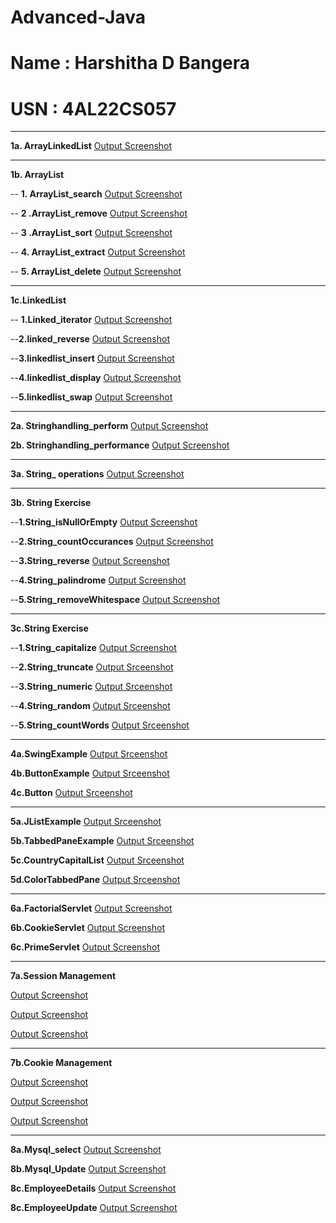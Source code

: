 # Advanced-Java
# Name : Harshitha D Bangera
# USN : 4AL22CS057


---
**1a. ArrayLinkedList** 
[Output Screenshot](https://github.com/harshitha-dbangeraa035/Advanced-Java/blob/main/Program1_ArraylistLinkedlistdemo/ArrayLinkedList.png)<br>

---
**1b. ArrayList**

-- **1. ArrayList_search** 
[Output Screenshot](https://github.com/harshitha-dbangeraa035/Advanced-Java/blob/main/Program1_ArraylistLinkedlistdemo/ArrayList_search.png)<br>



-- **2 .ArrayList_remove**
[Output Screenshot](https://github.com/harshitha-dbangeraa035/Advanced-Java/blob/main/Program1_ArraylistLinkedlistdemo/ArrayList_remove.png)<br>


-- **3 .ArrayList_sort**
[Output Screenshot](https://github.com/harshitha-dbangeraa035/Advanced-Java/blob/main/Program1_ArraylistLinkedlistdemo/Arraylist_sort.java)<br>


-- **4. ArrayList_extract**
[Output Screenshot](https://github.com/harshitha-dbangeraa035/Advanced-Java/blob/main/Program1_ArraylistLinkedlistdemo/Arraylist_extract.png)<br>


-- **5. ArrayList_delete**
[Output Screenshot](https://github.com/harshitha-dbangeraa035/Advanced-Java/blob/main/Program1_ArraylistLinkedlistdemo/Arraylist_delete.png)<br>

---
**1c.LinkedList**

-- **1.Linked_iterator**
[Output Screenshot](https://github.com/harshitha-dbangeraa035/Advanced-Java/blob/main/Program1_ArraylistLinkedlistdemo/linked%20list_iterator.png)<br>


--**2.linked_reverse**
[Output Screenshot](https://github.com/harshitha-dbangeraa035/Advanced-Java/blob/main/Program1_ArraylistLinkedlistdemo/linked_reverse.png)<br>

--**3.linkedlist_insert**
[Output Screenshot](https://github.com/harshitha-dbangeraa035/Advanced-Java/blob/main/Program1_ArraylistLinkedlistdemo/linkedlist_insert.png)<br>

--**4.linkedlist_display**
[Output Screenshot](https://github.com/harshitha-dbangeraa035/Advanced-Java/blob/main/Program1_ArraylistLinkedlistdemo/linkedlist_display.png)<br>

--**5.linkedlist_swap**
[Output Screenshot](https://github.com/harshitha-dbangeraa035/Advanced-Java/blob/main/Program1_ArraylistLinkedlistdemo/linkedlist_swap.png)<br>

---
**2a. Stringhandling_perform** 
[Output Screenshot](https://github.com/harshitha-dbangeraa035/Advanced-Java/blob/main/Program2_Stringhandling/Stringhandling_perform.png)<br>


**2b. Stringhandling_performance**
[Output Screenshot](https://github.com/harshitha-dbangeraa035/Advanced-Java/blob/main/Program2_Stringhandling/Stringhandling_performance.png)<br>

---

**3a. String_ operations** 
[Output Screenshot](https://github.com/harshitha-dbangeraa035/Advanced-Java/blob/main/Program3_Stringdemo/String_%20operations.png)<br>

---
**3b. String Exercise** 

--**1.String_isNullOrEmpty**
[Output Screenshot](https://github.com/harshitha-dbangeraa035/Advanced-Java/blob/main/Program3_Stringdemo/String_isNullOrEmpty.png)<br>

--**2.String_countOccurances**
[Output Screenshot](https://github.com/harshitha-dbangeraa035/Advanced-Java/blob/main/Program3_Stringdemo/String_countOccurrences.png)<br>

--**3.String_reverse**
[Output Screenshot](https://github.com/harshitha-dbangeraa035/Advanced-Java/blob/main/Program3_Stringdemo/String_reverse.png)<br>

--**4.String_palindrome**
[Output Screenshot](https://github.com/harshitha-dbangeraa035/Advanced-Java/blob/main/Program3_Stringdemo/String_palindrome.png)<br>

--**5.String_removeWhitespace**
[Output Screenshot](https://github.com/harshitha-dbangeraa035/Advanced-Java/blob/main/Program3_Stringdemo/String_removeWhitespace.png)<br>

---
**3c.String Exercise**

--**1.String_capitalize**
[Output Screenshot](https://github.com/harshitha-dbangeraa035/Advanced-Java/blob/main/Program3_Stringdemo/String_capitalize.png)<br>

--**2.String_truncate**
[Output Srceenshot](https://github.com/harshitha-dbangeraa035/Advanced-Java/blob/main/Program3_Stringdemo/String_truncate.png)<br>

--**3.String_numeric**
[Output Srceenshot](https://github.com/harshitha-dbangeraa035/Advanced-Java/blob/main/Program3_Stringdemo/String_numeric.png)<br>

--**4.String_random**
[Output Srceenshot](https://github.com/harshitha-dbangeraa035/Advanced-Java/blob/main/Program3_Stringdemo/String_random.png)<br>

--**5.String_countWords**
[Output Srceenshot](https://github.com/harshitha-dbangeraa035/Advanced-Java/blob/main/Program3_Stringdemo/String_countWords.png)<br>

---
**4a.SwingExample**
[Output Srceenshot](https://github.com/harshitha-dbangeraa035/Advanced-Java/blob/main/Program4_Swing/SwingExample.png)<br>

**4b.ButtonExample**
[Output Srceenshot](https://github.com/harshitha-dbangeraa035/Advanced-Java/blob/main/Program4_Swing/ButtonExample.png)<br>

**4c.Button**
[Output Srceenshot](https://github.com/harshitha-dbangeraa035/Advanced-Java/blob/main/Program4_Swing/Button.png)<br>

---
**5a.JListExample**
 [Output Srceenshot](https://github.com/harshitha-dbangeraa035/Advanced-Java/blob/main/Program5_SwingComponents/JListExample.png)<br>


**5b.TabbedPaneExample**
 [Output Srceenshot](https://github.com/harshitha-dbangeraa035/Advanced-Java/blob/main/Program5_SwingComponents/TabbedPaneExample.png)<br>

 
**5c.CountryCapitalList**
 [Output Srceenshot](https://github.com/harshitha-dbangeraa035/Advanced-Java/blob/main/Program5_SwingComponents/CountryCapitalList.png)<br>

 
**5d.ColorTabbedPane**
 [Output Srceenshot](https://github.com/harshitha-dbangeraa035/Advanced-Java/blob/main/Program5_SwingComponents/ColorTabbedPane.png)<br>

---

 **6a.FactorialServlet**
 [Output Screenshot](https://github.com/harshitha-dbangeraa035/Advanced-Java/blob/main/Program6_Servlet/FactorialServlet.png)<br>

 **6b.CookieServlet**
 [Output Screenshot](https://github.com/harshitha-dbangeraa035/Advanced-Java/blob/main/Program6_Servlet/CookieServlet.png)<br>

 **6c.PrimeServlet**
 [Output Screenshot](https://github.com/harshitha-dbangeraa035/Advanced-Java/blob/main/Program6_Servlet/PrimeServlet.png)<br>

 ---
 
 **7a.Session Management**

[Output Screenshot](https://github.com/harshitha-dbangeraa035/Advanced-Java/blob/main/Program_7JSP/7a.Session%20Management/p1.png)<br>

[Output Screenshot](https://github.com/harshitha-dbangeraa035/Advanced-Java/blob/main/Program_7JSP/7a.Session%20Management/p2.png)<br>

[Output Screenshot](https://github.com/harshitha-dbangeraa035/Advanced-Java/blob/main/Program_7JSP/7a.Session%20Management/p3.png)<br>

---

**7b.Cookie Management**

[Output Screenshot](https://github.com/harshitha-dbangeraa035/Advanced-Java/blob/main/Program_7JSP/7b.Cookie%20Management/c1.png)<br>

[Output Screenshot](https://github.com/harshitha-dbangeraa035/Advanced-Java/blob/main/Program_7JSP/7b.Cookie%20Management/c2.png)<br>

[Output Screenshot](https://github.com/harshitha-dbangeraa035/Advanced-Java/blob/main/Program_7JSP/7b.Cookie%20Management/c3.png)<br>

---
**8a.Mysql_select**
[Output Screenshot](https://github.com/harshitha-dbangeraa035/Advanced-Java/blob/main/Program_8JDBC/8a.Mysql_select.png)<br>


**8b.Mysql_Update**
[Output Screenshot](https://github.com/harshitha-dbangeraa035/Advanced-Java/blob/main/Program_8JDBC/8b.Mysql_Update.png)<br>

**8c.EmployeeDetails**
[Output Screenshot](https://github.com/harshitha-dbangeraa035/Advanced-Java/blob/main/Program_8JDBC/8c.EmployeeDetails.png)<br>

**8c.EmployeeUpdate**
[Output Screenshot](https://github.com/harshitha-dbangeraa035/Advanced-Java/blob/main/Program_8JDBC/8d.EmployeeUpdate.png)<br>














 
 



